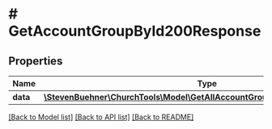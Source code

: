 # # GetAccountGroupById200Response

## Properties

Name | Type | Description | Notes
------------ | ------------- | ------------- | -------------
**data** | [**\StevenBuehner\ChurchTools\Model\GetAllAccountGroups200ResponseDataInner**](GetAllAccountGroups200ResponseDataInner.md) |  | [optional]

[[Back to Model list]](../../README.md#models) [[Back to API list]](../../README.md#endpoints) [[Back to README]](../../README.md)
